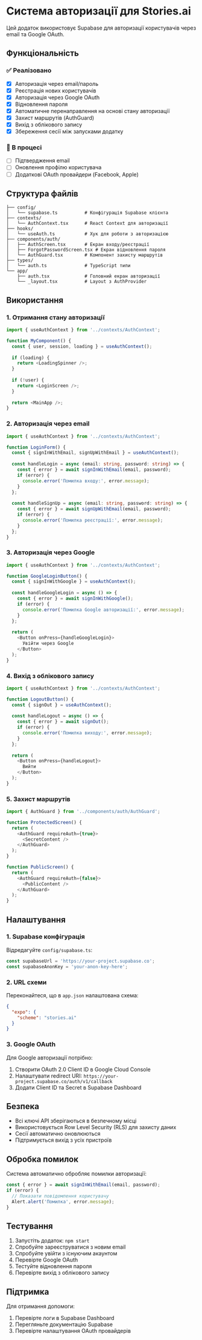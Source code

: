 # Система авторизації для Stories.ai

Цей додаток використовує Supabase для авторизації користувачів через email та Google OAuth.

## Функціональність

### ✅ Реалізовано
- [x] Авторизація через email/пароль
- [x] Реєстрація нових користувачів
- [x] Авторизація через Google OAuth
- [x] Відновлення пароля
- [x] Автоматичне перенаправлення на основі стану авторизації
- [x] Захист маршрутів (AuthGuard)
- [x] Вихід з облікового запису
- [x] Збереження сесії між запусками додатку

### 🔄 В процесі
- [ ] Підтвердження email
- [ ] Оновлення профілю користувача
- [ ] Додаткові OAuth провайдери (Facebook, Apple)

## Структура файлів

```
├── config/
│   └── supabase.ts          # Конфігурація Supabase клієнта
├── contexts/
│   └── AuthContext.tsx      # React Context для авторизації
├── hooks/
│   └── useAuth.ts           # Хук для роботи з авторизацією
├── components/auth/
│   ├── AuthScreen.tsx       # Екран входу/реєстрації
│   ├── ForgotPasswordScreen.tsx # Екран відновлення пароля
│   └── AuthGuard.tsx        # Компонент захисту маршрутів
├── types/
│   └── auth.ts              # TypeScript типи
└── app/
    ├── auth.tsx             # Головний екран авторизації
    └── _layout.tsx          # Layout з AuthProvider
```

## Використання

### 1. Отримання стану авторизації

```typescript
import { useAuthContext } from '../contexts/AuthContext';

function MyComponent() {
  const { user, session, loading } = useAuthContext();
  
  if (loading) {
    return <LoadingSpinner />;
  }
  
  if (!user) {
    return <LoginScreen />;
  }
  
  return <MainApp />;
}
```

### 2. Авторизація через email

```typescript
import { useAuthContext } from '../contexts/AuthContext';

function LoginForm() {
  const { signInWithEmail, signUpWithEmail } = useAuthContext();
  
  const handleLogin = async (email: string, password: string) => {
    const { error } = await signInWithEmail(email, password);
    if (error) {
      console.error('Помилка входу:', error.message);
    }
  };
  
  const handleSignUp = async (email: string, password: string) => {
    const { error } = await signUpWithEmail(email, password);
    if (error) {
      console.error('Помилка реєстрації:', error.message);
    }
  };
}
```

### 3. Авторизація через Google

```typescript
import { useAuthContext } from '../contexts/AuthContext';

function GoogleLoginButton() {
  const { signInWithGoogle } = useAuthContext();
  
  const handleGoogleLogin = async () => {
    const { error } = await signInWithGoogle();
    if (error) {
      console.error('Помилка Google авторизації:', error.message);
    }
  };
  
  return (
    <Button onPress={handleGoogleLogin}>
      Увійти через Google
    </Button>
  );
}
```

### 4. Вихід з облікового запису

```typescript
import { useAuthContext } from '../contexts/AuthContext';

function LogoutButton() {
  const { signOut } = useAuthContext();
  
  const handleLogout = async () => {
    const { error } = await signOut();
    if (error) {
      console.error('Помилка виходу:', error.message);
    }
  };
  
  return (
    <Button onPress={handleLogout}>
      Вийти
    </Button>
  );
}
```

### 5. Захист маршрутів

```typescript
import { AuthGuard } from '../components/auth/AuthGuard';

function ProtectedScreen() {
  return (
    <AuthGuard requireAuth={true}>
      <SecretContent />
    </AuthGuard>
  );
}

function PublicScreen() {
  return (
    <AuthGuard requireAuth={false}>
      <PublicContent />
    </AuthGuard>
  );
}
```

## Налаштування

### 1. Supabase конфігурація

Відредагуйте `config/supabase.ts`:

```typescript
const supabaseUrl = 'https://your-project.supabase.co';
const supabaseAnonKey = 'your-anon-key-here';
```

### 2. URL схеми

Переконайтеся, що в `app.json` налаштована схема:

```json
{
  "expo": {
    "scheme": "stories.ai"
  }
}
```

### 3. Google OAuth

Для Google авторизації потрібно:
1. Створити OAuth 2.0 Client ID в Google Cloud Console
2. Налаштувати redirect URI: `https://your-project.supabase.co/auth/v1/callback`
3. Додати Client ID та Secret в Supabase Dashboard

## Безпека

- Всі ключі API зберігаються в безпечному місці
- Використовується Row Level Security (RLS) для захисту даних
- Сесії автоматично оновлюються
- Підтримується вихід з усіх пристроїв

## Обробка помилок

Система автоматично обробляє помилки авторизації:

```typescript
const { error } = await signInWithEmail(email, password);
if (error) {
  // Показати повідомлення користувачу
  Alert.alert('Помилка', error.message);
}
```

## Тестування

1. Запустіть додаток: `npm start`
2. Спробуйте зареєструватися з новим email
3. Спробуйте увійти з існуючим акаунтом
4. Перевірте Google OAuth
5. Тестуйте відновлення пароля
6. Перевірте вихід з облікового запису

## Підтримка

Для отримання допомоги:
1. Перевірте логи в Supabase Dashboard
2. Перегляньте документацію Supabase
3. Перевірте налаштування OAuth провайдерів 